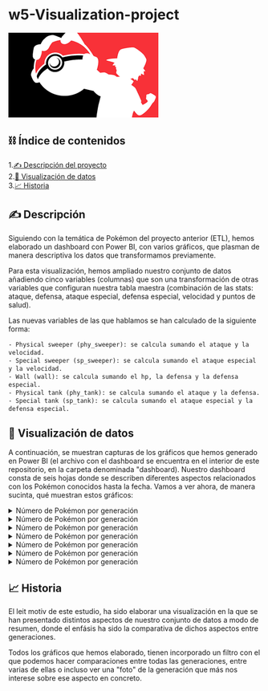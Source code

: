 # w5-Visualization-project

![pokemon](https://github.com/Edupastore/w5-Visualization-project/blob/main/images/portada.png)


## ⛓️ Índice de contenidos

1.[✍️ Descripción del proyecto](#descripción)\
2.[👀 Visualización de datos](#visualización)\
3.[📈 Historia](#historia)

## ✍️ Descripción

Siguiendo con la temática de Pokémon del proyecto anterior (ETL), hemos elaborado un dashboard con Power BI, con varios gráficos, que plasman de manera descriptiva los datos que transformamos previamente.

Para esta visualización, hemos ampliado nuestro conjunto de datos añadiendo cinco variables (columnas) que son una transformación de otras variables que configuran nuestra tabla maestra (combinación de las stats: ataque, defensa, ataque especial, defensa especial, velocidad y puntos de salud).

Las nuevas variables de las que hablamos se han calculado de la siguiente forma:

    - Physical sweeper (phy_sweeper): se calcula sumando el ataque y la velocidad.
    - Special sweeper (sp_sweeper): se calcula sumando el ataque especial y la velocidad.
    - Wall (wall): se calcula sumando el hp, la defensa y la defensa especial.
    - Physical tank (phy_tank): se calcula sumando el ataque y la defensa.
    - Special tank (sp_tank): se calcula sumando el ataque especial y la defensa especial.

## 👀 Visualización de datos

A continuación, se muestran capturas de los gráficos que hemos generado en Power BI (el archivo con el dashboard se encuentra en el interior de este repositorio, en la carpeta denominada "dashboard). Nuestro dashboard consta de seis hojas donde se describen diferentes aspectos relacionados con los Pokémon conocidos hasta la fecha. Vamos a ver ahora, de manera sucinta, qué muestran estos gráficos:

<details>
<summary>Número de Pokémon por generación</summary>
<br>

![uno](https://github.com/Edupastore/w5-Visualization-project/blob/main/images/captura_uno.jpg)
<br>
<br>
En este primer gráfico se presenta la distribución de los Pokémon que tenemos en cada generación.
<br>
<br>

</details>

<details>
<summary>Número de Pokémon por generación</summary>
<br>

![dos](https://github.com/Edupastore/w5-Visualization-project/blob/main/images/captura_dos.jpg)
<br>
<br>
Aquí podemos ver la distribución del tipo principal de cada Pokémon (tipo 1) por generación.
<br>
<br>

</details>

<details>
<summary>Número de Pokémon por generación</summary>
<br>

![tres](https://github.com/Edupastore/w5-Visualization-project/blob/main/images/captura_tres.jpg)
<br>
<br>
Aquí, tenemos lo mismo que antes, pero para el tipo secundario de cada Pokémon (tipo 2).
<br>
<br>

</details>

<details>
<summary>Número de Pokémon por generación</summary>
<br>

![cuatro](https://github.com/Edupastore/w5-Visualization-project/blob/main/images/captura_cuatro.jpg)
<br>
<br>
En este gráfico, el foco se ha puesto sobre la cantidad de Pokémon legendarios y no legendarios existentes y su distribución por generaciones.
<br>
<br>

</details>

<details>
<summary>Número de Pokémon por generación</summary>
<br>

![cuatro](https://github.com/Edupastore/w5-Visualization-project/blob/main/images/captura_cuatro.jpg)
<br>
<br>
En este gráfico, el foco se ha puesto sobre la cantidad de Pokémon legendarios y no legendarios existentes y su distribución por generaciones.
<br>
<br>

</details>

<details>
<summary>Número de Pokémon por generación</summary>
<br>

![cinco](https://github.com/Edupastore/w5-Visualization-project/blob/main/images/captura_cinco.jpg)
<br>
<br>
Aquí, podemos visualizar los valores promedio, máximo y mínimo de cada stat (ataque, defensa, ataque especial, defensa especial, velocidad y puntos de salud) en cada generación.
<br>
<br>

</details>

<details>
<summary>Número de Pokémon por generación</summary>
<br>

![seis](https://github.com/Edupastore/w5-Visualization-project/blob/main/images/captura_seis.jpg)
<br>
<br>
Por último, podemos visualizar los valores promedio, máximo y mínimo de cada parámetro competitivo (physical sweeper, special sweeper, wall, physical tank y special tank) en cada generación.
<br>
<br>

</details>

## 📈 Historia

El leit motiv de este estudio, ha sido elaborar una visualización en la que se han presentado distintos aspectos de nuestro conjunto de datos a modo de resumen, donde el enfásis ha sido la comparativa de dichos aspectos entre generaciones.

Todos los gráficos que hemos elaborado, tienen incorporado un filtro con el que podemos hacer comparaciones entre todas las generaciones, entre varias de ellas o incluso ver una "foto" de la generación que más nos interese sobre ese aspecto en concreto.




